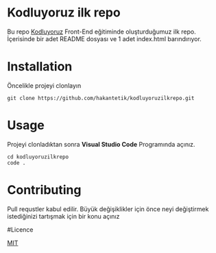 # Kodluyoruz ilk repo

Bu repo [Kodluyoruz](http://kodluyoruz.org) Front-End eğitiminde oluşturduğumuz ilk repo. İçerisinde bir adet README dosyası ve 1 adet index.html barındırıyor. 

# Installation

Öncelikle projeyi clonlayın

```
git clone https://github.com/hakantetik/kodluyoruzilkrepo.git
```

# Usage

Projeyi clonladıktan sonra **Visual Studio Code** Programında açınız. 

```
cd kodluyoruzilkrepo
code .
```

# Contributing

Pull requstler kabul edilir. Büyük değişiklikler için önce neyi değiştirmek istediğinizi tartışmak için bir konu açınız

#Licence 

[MIT](https://choosealicense.com/licenses/mit/)
